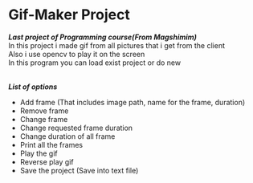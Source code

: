 # Gif-Maker Project
***Last project of Programming course(From Magshimim)*** <br>
In this project i made gif from all pictures that i get from the client<br>
Also i use opencv to play it on the screen<br>
In this program you can load exist project or do new <br><br>

***List of options***<br>
- Add frame (That includes image path, name for the frame, duration) <br>
- Remove frame <br>
- Change frame <br>
- Change requested frame duration <br>
- Change duration of all frame <br>
- Print all the frames <br>
- Play the gif <br>
- Reverse play gif <br>
- Save the project (Save into text file) <br>
